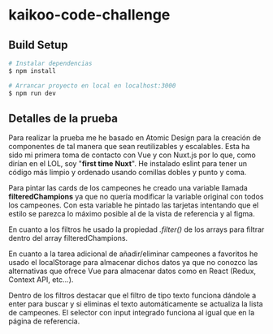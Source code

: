 # kaikoo-code-challenge

## Build Setup

```bash
# Instalar dependencias
$ npm install

# Arrancar proyecto en local en localhost:3000
$ npm run dev
```

## Detalles de la prueba
Para realizar la prueba me he basado en Atomic Design para la creación de componentes de tal manera que sean reutilizables y escalables.
Esta ha sido mi primera toma de contacto con Vue y con Nuxt.js por lo que, como dirían en el LOL, soy "**first time Nuxt**". He instalado eslint para tener un código más limpio y ordenado usando comillas dobles y punto y coma.

Para pintar las cards de los campeones he creado una variable llamada **filteredChampions** ya que no quería modificar la variable original con todos los campeones. Con esta variable he pintado las tarjetas intentando que el estilo se parezca lo máximo posible al de la vista de referencia y al figma.

En cuanto a los filtros he usado la propiedad *.filter()* de los arrays para filtrar dentro del array filteredChampions.

En cuanto a la tarea adicional de añadir/eliminar campeones a favoritos he usado el localStorage para almacenar dichos datos ya que no conozco las alternativas que ofrece Vue para almacenar datos como en React (Redux, Context API, etc...).

Dentro de los filtros destacar que el filtro de tipo texto funciona dándole a enter para buscar y si eliminas el texto automáticamente se actualiza la lista de campeones. El selector con input integrado funciona al igual que en la página de referencia.

